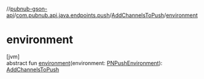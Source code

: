 //[pubnub-gson-api](../../../index.md)/[com.pubnub.api.java.endpoints.push](../index.md)/[AddChannelsToPush](index.md)/[environment](environment.md)

# environment

[jvm]\
abstract fun [environment](environment.md)(environment: [PNPushEnvironment](../../../../../pubnub-kotlin/pubnub-kotlin-core-api/pubnub-kotlin-core-api/com.pubnub.api.enums/-p-n-push-environment/index.md)): [AddChannelsToPush](index.md)

